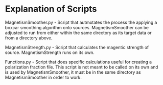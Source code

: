 # Explanation of Scripts

MagnetismSmoother.py - Script that autmotates the process the applying a boxcar smoothing algorithm onto sources. MagnetismSmoother can be adjusted to run from either within the same directory as its target data or from a directory above.

MagnetismStrength.py - Script that calculates the magentic strength of source. MagnetismStrength runs on its own.

Functions.py - Script that does specific calculations useful for creating a polarization fraction file. This script is not meant to be called on its own and is used by MagnetismSmoother, it must be in the same directory as MagnetismSmoother in order to work.
